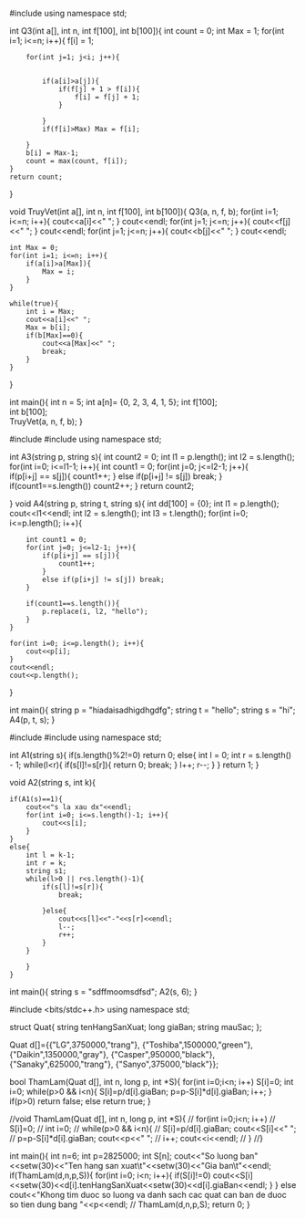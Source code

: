 #include <iostream>
using namespace std;

int Q3(int a[], int n, int f[100], int b[100]){
	int count = 0;
	int Max = 1;
	for(int i=1; i<=n; i++){
		f[i] = 1;
		
		for(int j=1; j<i; j++){
			

			if(a[i]>a[j]){
				if(f[j] + 1 > f[i]){
					f[i] = f[j] + 1;
				}
				
			}
			if(f[i]>Max) Max = f[i];
			
		}
		b[i] = Max-1;
		count = max(count, f[i]);
	}
	return count;
}

void TruyVet(int a[], int n, int f[100], int b[100]){
	Q3(a, n, f, b);
	 for(int i=1; i<=n; i++){
		cout<<a[i]<<"  ";
	}
	cout<<endl;
	for(int j=1; j<=n; j++){
		cout<<f[j]<<"  ";
	}
	cout<<endl;
	for(int j=1; j<=n; j++){
		cout<<b[j]<<"  ";
	}
	cout<<endl;
	
	int Max = 0;
	for(int i=1; i<=n; i++){
		if(a[i]>a[Max]){
			Max = i;
		}
	}
	
	while(true){
		int i = Max;
		cout<<a[i]<<" ";
		Max = b[i];
		if(b[Max]==0){
			cout<<a[Max]<<" ";
			break;
		}
	}
	
	
	
}

int main(){
	int n = 5;
	int a[n]= {0, 2,  3, 4, 1, 5};
	int f[100];  
	int b[100];  
	TruyVet(a, n, f, b);
}


#include <iostream>
#include <cstring>
using namespace std;

int A3(string p, string s){
	int count2 = 0;
	int l1 = p.length();
	int l2 = s.length();
	for(int i=0; i<=l1-1; i++){
		int count1 = 0;
		for(int j=0; j<=l2-1; j++){		
			if(p[i+j] == s[j]){
				count1++;
			}
			else if(p[i+j] != s[j]) break;
		}
		if(count1==s.length()) count2++;
	}
	return count2;
	
}
void A4(string p, string t, string s){
	int dd[100] = {0};
	int l1 = p.length();
	cout<<l1<<endl;
	int l2 = s.length();
	int l3 = t.length();
	for(int i=0; i<=p.length(); i++){
		
		int count1 = 0;
		for(int j=0; j<=l2-1; j++){		
			if(p[i+j] == s[j]){
				count1++;
			}
			else if(p[i+j] != s[j]) break;
		}
		
		if(count1==s.length()){
			p.replace(i, l2, "hello");
		}
	}
	
	for(int i=0; i<=p.length(); i++){
		cout<<p[i];
	}
	cout<<endl;
	cout<<p.length();
}

int main(){
	string p = "hiadaisadhigdhgdfg";
	string t = "hello";
	string s = "hi";
	A4(p, t, s);
}



#include <iostream>
#include <cstring>
using namespace std;

int A1(string s){
	if(s.length()%2!=0) return 0;
	else{
		int l = 0;
		int r = s.length() - 1;
		while(l<r){
			if(s[l]!=s[r]){
				return 0;
				break;
			} 
			l++;
			r--;
		}
	}
	return 1;
}

void A2(string s, int k){
	
	if(A1(s)==1){
		cout<<"s la xau dx"<<endl;
		for(int i=0; i<=s.length()-1; i++){
		    cout<<s[i];
	    }
    }
	else{
		int l = k-1;
		int r = k;
		string s1;
		while(l>0 || r<s.length()-1){
			if(s[l]!=s[r]){
				break;
				
			}else{
				cout<<s[l]<<"-"<<s[r]<<endl;
				l--;
				r++;
			}
		}
		
	    }
	}

int main(){
	string s = "sdffmoomsdfsd";
	A2(s, 6);
}


 #include <bits/stdc++.h>
using namespace std;

struct Quat{
	string tenHangSanXuat;
	long giaBan;
	string mauSac;
};

Quat d[]={{"LG",3750000,"trang"},
				{"Toshiba",1500000,"green"},
				{"Daikin",1350000,"gray"},
				{"Casper",950000,"black"},
				{"Sanaky",625000,"trang"},
				{"Sanyo",375000,"black"}}; 
				
bool ThamLam(Quat d[], int n, long p, int *S){
	for(int i=0;i<n; i++)
		S[i]=0;
	int i=0;
	while(p>0 && i<n){
		S[i]=p/d[i].giaBan; 
		p=p-S[i]*d[i].giaBan; 
		i++; 
	}
	if(p>0)
		return false;
	else return true;
}

//void ThamLam(Quat d[], int n, long p, int *S){
//	for(int i=0;i<n; i++)
//		S[i]=0;
//	int i=0;
//	while(p>0 && i<n){
//		S[i]=p/d[i].giaBan; cout<<S[i]<<" ";
//		p=p-S[i]*d[i].giaBan; cout<<p<<" ";
//		i++; cout<<i<<endl;
//	}
//}

int main(){
	int n=6;
	int p=2825000;
	int S[n];
	cout<<"So luong ban"<<setw(30)<<"Ten hang san xuat\t"<<setw(30)<<"Gia ban\t"<<endl;
	if(ThamLam(d,n,p,S)){
		for(int i=0; i<n; i++){
			if(S[i]!=0)
				cout<<S[i]<<setw(30)<<d[i].tenHangSanXuat<<setw(30)<<d[i].giaBan<<endl;
		}
	} else cout<<"Khong tim duoc so luong va danh sach cac quat can ban de duoc so tien dung bang "<<p<<endl;
//	ThamLam(d,n,p,S);
	return 0;
}
